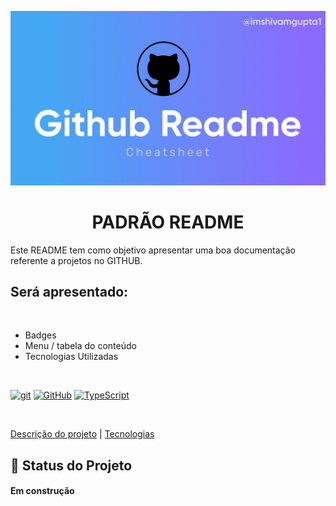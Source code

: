
<p width="100%" align = "center">
    <img src="./imagem-readme/img-readme.png" width="750px">
</p>

<h1 id="descricaoprojeto" align = "center"><b>PADRÃO README</b></h1>

Este README tem como objetivo apresentar uma boa documentação referente a projetos no GITHUB.

## **Será apresentado:**

<br>

- Badges
- Menu / tabela do conteúdo
- Tecnologias Utilizadas

<br>

[![git](https://img.shields.io/badge/--F05032?logo=git&logoColor=ffffff)](http://git-scm.com/) [![GitHub](https://img.shields.io/badge/--181717?logo=github&logoColor=ffffff)](https://github.com/) [![TypeScript](https://img.shields.io/badge/--3178C6?logo=typescript&logoColor=ffffff)](https://www.typescriptlang.org/)

<!-- ## **Tabela de conteúdo:** -->

<br>

<!-- <ul>

<li> <a href = "#descricaoprojeto">Descrição do projeto</a> </li>
<li> <a href = "#tecnologia">Tecnologias</a> </li>

</ul> -->



 <a href = "#descricaoprojeto">Descrição do projeto</a> | <a href = "#tecnologia">Tecnologias</a> 

 ## :rocket: Status do Projeto

 <h4>Em construção</h4>
